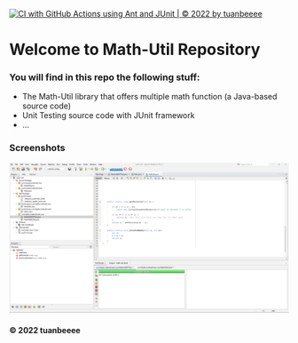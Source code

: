 [![CI with GitHub Actions using Ant and JUnit | © 2022 by tuanbeeee](https://github.com/tuanbeeee/math-util/actions/workflows/ci-junit.yml/badge.svg)](https://github.com/tuanbeeee/math-util/actions/workflows/ci-junit.yml)

# Welcome to Math-Util Repository
### You will find in this repo the following stuff:
* The Math-Util library that offers multiple math function (a Java-based source code)
* Unit Testing source code with JUnit framework
* ...

### Screenshots
![DDT & TDD with JUnit](https://github.com/tuanbeeee/math-util/blob/main/Images/DDT%20with%20Junit.png)


#### © 2022 tuanbeeee
